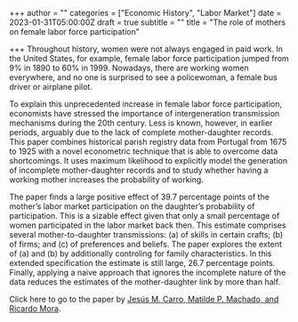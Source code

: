 +++
author = ""
categories = ["Economic History", "Labor Market"]
date = 2023-01-31T05:00:00Z
draft = true
subtitle = ""
title = "The role of mothers on female labor force participation"

+++
Throughout history, women were not always engaged in paid work. In the United States, for example, female labor force participation jumped from 9% in 1890 to 60% in 1999. Nowadays, there are working women everywhere, and no one is surprised to see a policewoman, a female bus driver or airplane pilot.

To explain this unprecedented increase in female labor force participation, economists have stressed the importance of intergeneration transmission mechanisms during the 20th century. Less is known, however, in earlier periods, arguably due to the lack of complete mother-daughter records. This paper combines historical parish registry data from Portugal from 1675 to 1925 with a novel econometric technique that is able to overcome data shortcomings. It uses maximum likelihood to explicitly model the generation of incomplete mother-daughter records and to study whether having a working mother increases the probability of working.

The paper finds a large positive effect of 39.7 percentage points of the mother’s labor market participation on the daughter’s probability of participation. This is a sizable effect given that only a small percentage of women participated in the labor market back then. This estimate comprises several mother-to-daughter transmissions: (a) of skills in certain crafts; (b) of firms; and (c) of preferences and beliefs. The paper explores the extent of (a) and (b) by additionally controling for family characteristics. In this extended specification the estimate is still large, 26.7 percentage points. Finally, applying a naive approach that ignores the incomplete nature of the data reduces the estimates of the mother-daughter link by more than half.

Click here to go to the paper by [Jesús M. Carro, Matilde P. Machado, and Ricardo Mora](https://www.dropbox.com/s/1qmgceiydpp2yeg/CMM.pdf?dl=0.).